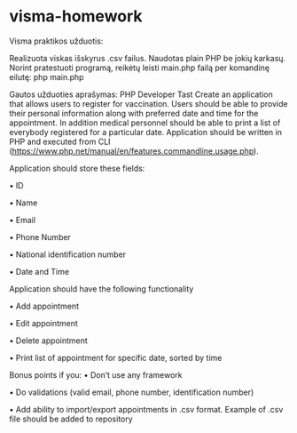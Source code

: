 # visma-homework
Visma praktikos užduotis:


Realizuota viskas išskyrus .csv failus. Naudotas plain PHP be jokių karkasų.
Norint pratestuoti programą, reikėtų leisti main.php failą per komandinę eilutę: php main.php

Gautos užduoties aprašymas:
PHP Developer Tast
Create an application that allows users to register for vaccination. Users should be able to
provide their personal information along with preferred date and time for the appointment.
In addition medical personnel should be able to print a list of everybody registered for a
particular date.
Application should be written in PHP and executed from CLI
(https://www.php.net/manual/en/features.commandline.usage.php).

Application should store these fields:

• ID

• Name

• Email

• Phone Number

• National identification number

• Date and Time

Application should have the following functionality

• Add appointment

• Edit appointment

• Delete appointment

• Print list of appointment for specific date, sorted by time

Bonus points if you:
• Don’t use any framework

• Do validations (valid email, phone number, identification number)

• Add ability to import/export appointments in .csv format. Example of .csv file should
be added to repository
